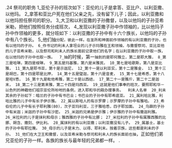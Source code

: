 .24 
祭司的职务 
1_亚伦子孙的班次如下：亚伦的儿子是拿答、亚比户、以利亚撒、以他玛。 2_拿答和亚比户死在他们父亲之先，没有留下儿子；因此，以利亚撒和以他玛担任祭司的职分。 3_大卫和以利亚撒的子孙撒督，以及以他玛的子孙亚希米勒，把他们按照任务分成班次， 4_发现以利亚撒子孙中作领袖的，比以他玛子孙中作领袖的更多，就分班如下：以利亚撒的子孙中有十六个族长，以他玛的子孙中有八个族长。 5_他们抽`分配，彼此一样。在圣所和神面前作领袖的有以利亚撒的子孙，也有以他玛的子孙。 6_作书记的利未人拿坦业的儿子示玛雅在王和领袖，与撒督祭司、亚比亚他的儿子亚希米勒，以及祭司和利未人的族长面前记录他们的名字；在以利亚撒的子孙中取一族，在以他玛的子孙中也取一族。 
7_抽`的时候，第一`抽到的是耶何雅立，第二是耶大雅， 8_第三是哈琳，第四是梭琳， 9_第五是玛基雅，第六是米雅民， 10_第七是哈歌斯，第八是亚比雅， 11_第九是耶书亚，第十是示迦尼， 12_第十一是以利亚实，第十二是雅金， 13_第十三是胡巴，第十四是耶是比押， 14_第十五是璧迦，第十六是音麦， 15_第十七是希悉，第十八是哈V悉， 16_第十九是毗他希雅，第二十是以西结， 17_第二十一是雅斤，第二十二是迦末， 18_第二十三是第来雅，第二十四是玛西亚。 19_这就是他们事奉的班次，要照耶和华－以色列的神藉他们祖宗亚伦所吩咐的条例，进入耶和华的殿办理事务。 
利未人名单 
20_利未其余的子孙如下：暗兰的子孙中有书巴业；书巴业的子孙中有耶希底亚。 21_属利哈比雅，利哈比雅的儿子中有长子伊示雅。 22_属以斯哈人的有示罗摩；示罗摩的子孙中有雅哈。 23_希伯伦的儿子中有长子耶利雅(80)，次子亚玛利亚，三子雅哈悉，四子耶加面。 24_乌薛的子孙中有米迦；米迦的子孙中有沙密。 25_米迦的兄弟是伊示雅；伊示雅的子孙中有撒迦利雅。 26_米拉利的儿子是抹利和母示；雅西雅的子孙中有比挪； 27_米拉利的子孙中有属雅西雅的比挪、朔含、撒刻、伊比利。 28_属抹利的有以利亚撒；以利亚撒没有儿子。 29_属基士，基士的子孙中有耶拉篾。 30_母示的儿子是末力、以得、耶利末。按着宗族，这些都是利未的子孙。 31_他们在大卫王和撒督，以及亚希米勒与祭司和利未人的族长面前也抽`，正如他们弟兄亚伦的子孙一样。各族的族长与最年轻的兄弟都一样。 
 .